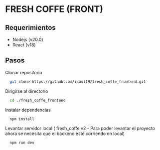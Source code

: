 # FRESH COFFE (FRONT)

## Requerimientos

-   Nodejs (v20.0)
-   React (v18)

## Pasos

Clonar repositorio

```bash
  git clone https://github.com/isaul19/fresh_coffe_frontend.git
```

Dirigirse al directorio

```bash
  cd ./fresh_coffe_frontend
```

Instalar dependencias

```bash
  npm install
```

Levantar servidor local ( fresh_coffe v2 - Para poder levantar el proyecto ahora se necesita que el
backend esté corriendo en local)

```bash
  npm run dev
```

